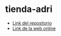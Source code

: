 # tienda-adri

- [Link del repositorio](https://github.com/Smmook/tienda-adri.git)
- [Link de la web online](https://smmook.github.io/tienda-adri/)
